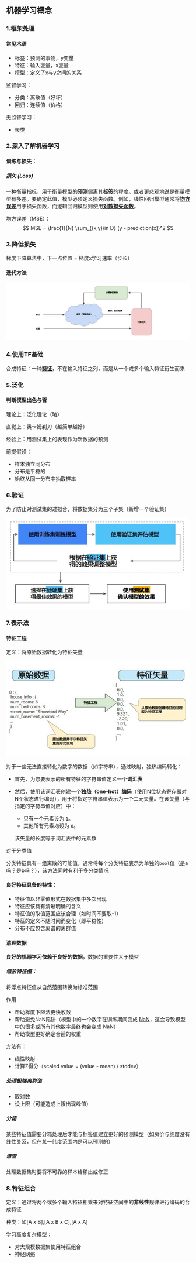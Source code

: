 ## 机器学习概念

### 1.框架处理

#### 常见术语

- 标签：预测的事物，y变量
- 特征：输入变量，x变量
- 模型：定义了x与y之间的关系

监督学习：

- 分类：离散值（好坏）
- 回归：连续值（价格）

无监督学习：

- 聚类




### 2.深入了解机器学习

#### 训练与损失：

##### 损失 (Loss)

一种衡量指标，用于衡量模型的[**预测**](https://developers.google.cn/machine-learning/crash-course/glossary#prediction)偏离其[**标签**](https://developers.google.cn/machine-learning/crash-course/glossary#label)的程度。或者更悲观地说是衡量模型有多差。要确定此值，模型必须定义损失函数。例如，线性回归模型通常将[**均方误差**](https://developers.google.cn/machine-learning/crash-course/glossary#MSE)用于损失函数，而逻辑回归模型则使用[**对数损失函数**](https://developers.google.cn/machine-learning/crash-course/glossary#Log_Loss)。

均方误差（MSE）：
$$
MSE = \frac{1}{N} \sum_{(x,y)\in D} (y - prediction(x))^2
$$

### 3.降低损失

 梯度下降算法中，下一点位置 = 梯度x学习速率（步长）

#### 迭代方法

![](https://github.com/Dinghow/MyRoadToMachineLearning/raw/master/note/img/google-1.jpg)

### 4.使用TF基础

合成特征：一种[**特征**](https://developers.google.cn/machine-learning/crash-course/glossary#feature)，不在输入特征之列，而是从一个或多个输入特征衍生而来



### 5.泛化

#### 判断模型出色与否

理论上：泛化理论（略）

直觉上：奥卡姆剃刀（越简单越好）

经验上：用测试集上的表现作为新数据的预测



前提假设：

- 样本独立同分布
- 分布是平稳的
- 始终从同一分布中抽取样本



### 6.验证

为了防止对测试集的过拟合，将数据集分为三个子集（新增一个验证集）

![](https://github.com/Dinghow/MyRoadToMachineLearning/raw/master/note/img/google-2.jpg)



### 7.表示法

#### 特征工程

定义：将原始数据转化为特征矢量

![](https://github.com/Dinghow/MyRoadToMachineLearning/raw/master/note/img/google-3.jpg)

对于一些无法直接转化为数字的数据（如字符串），通过映射，独热编码转化：

- 首先，为您要表示的所有特征的字符串值定义一个**词汇表**

- 然后，使用该词汇表创建一个**独热（one-hot）编码**（使用N位状态寄存器对N个状态进行编码），用于将指定字符串值表示为一个二元矢量。在该矢量（与指定的字符串值对应）中：

  - 只有一个元素设为 `1`。
  - 其他所有元素均设为 `0`。

  该矢量的长度等于词汇表中的元素数

对于分类值

分类特征具有一组离散的可能值，通常将每个分类特征表示为单独的`bool`值（是a吗？是b吗？），该方法同时有利于多分类情况

#### 良好特征具备的特性：

- 特征值以非零值形式在数据集中多次出现
- 特征应该具有清晰明确的含义
- 特征值的取值范围应该合理（如时间不要取-1）
- 特征的定义不随时间而变化（即平稳性）
- 分布不应包含离谱的离群值

#### 清理数据

**良好的机器学习依赖于良好的数据**，数据的重要性大于模型

##### 缩放特征值：

将浮点特征值从自然范围转换为标准范围

作用：

- 帮助梯度下降法更快收敛
- 帮助避免NaN陷阱（模型中的一个数字在训练期间变成 [NaN](https://en.wikipedia.org/wiki/NaN)，这会导致模型中的很多或所有其他数字最终也会变成 NaN）
- 帮助模型更好确定合适的权重

方法有：

- 线性映射
- 计算Z得分（scaled value = (value - mean) / stddev）

##### 处理极端离群值

- 取对数
- 设上限（可能造成上限出现峰值）

##### 分箱

某些特征值需要分箱处理后才能与标签值建立更好的预测模型（如房价与纬度没有线性关系，但在某一纬度范围内是可以预测的）

##### 清查

处理数据集时要将不可靠的样本给移出或修正



### 8.特征组合

定义：通过将两个或多个输入特征相乘来对特征空间中的**非线性**规律进行编码的合成特征

种类：如[A x B],[A x B x C],[A x A]

学习高度复杂模型：

- 对大规模数据集使用特征组合
- 神经网络



